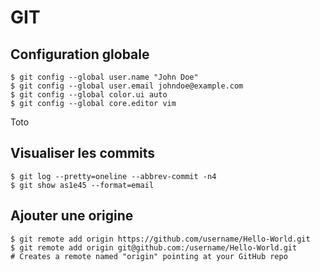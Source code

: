 GIT
===

Configuration globale
---------------------

```
$ git config --global user.name "John Doe"
$ git config --global user.email johndoe@example.com
$ git config --global color.ui auto
$ git config --global core.editor vim
```

<span class="custom">Toto</span>

Visualiser les commits
----------------------

```
$ git log --pretty=oneline --abbrev-commit -n4
$ git show as1e45 --format=email
```

Ajouter une origine
-------------------

```
$ git remote add origin https://github.com/username/Hello-World.git
$ git remote add origin git@github.com:/username/Hello-World.git
# Creates a remote named "origin" pointing at your GitHub repo
```


